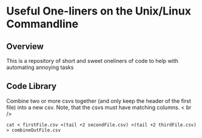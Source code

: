 # Useful One-liners on the Unix/Linux Commandline

## Overview
This is a repository of short and sweet oneliners of code to help with automating annoying tasks

## Code Library

Combine two or more csvs together (and only keep the header of the first file) into a new csv.  Note, that the csvs must have matching columns.
< br />

`cat < firstFile.csv <(tail +2 secondFile.csv) <(tail +2 thirdFile.csv) > combineOutFile.csv`




